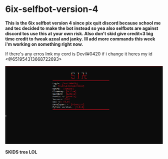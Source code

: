 # 6ix-selfbot-version-4
**This is the 6ix selfbot version 4 since pix quit discord because school me and tec decided to make the bot instead so yea also selfbots are against discord tos use this at your own risk. Also don't skid give credit<3 big time credit to fweak azeal and janky.** **Ill add more commands this week i'm working on something right now.**

If there's any erros lmk my cord is Devil#0420 if i change it heres my id <@651954313668722693>

 ![Screenshot](image.png)
 
**SKIDS tros LOL**
